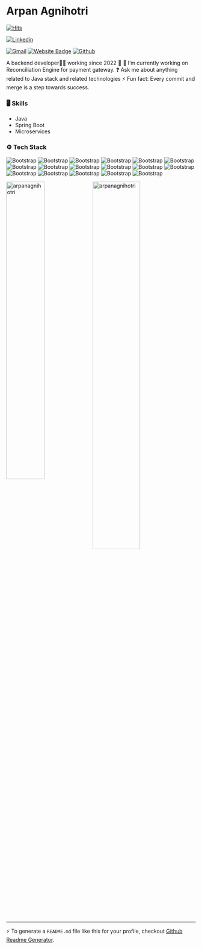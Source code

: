 # Arpan Agnihotri

[![Hits](https://hits.seeyoufarm.com/api/count/incr/badge.svg?url=https%3A%2F%2Fgithub.com%2Farpanagnihotri%2Farpanagnihotri&count_bg=%2379C83D&title_bg=%23555555&icon=&icon_color=%23E7E7E7&title=Profile+Views&edge_flat=false)](https://hits.seeyoufarm.com)

[![Linkedin](https://img.shields.io/badge/-LinkedIn-blue?style=flat&logo=Linkedin&logoColor=white)](https://www.linkedin.com/in/arpan-agnihotri/)

[![Gmail](https://img.shields.io/badge/-Gmail-c14438?style=flat&logo=Gmail&logoColor=white)](mailto:arpanagnihotri22@gmail.com)
[![Website Badge](https://img.shields.io/badge/-Website-c14438?style=flat&logo=Google-Chrome&logoColor=white&link=https://agnihotri.netlify.app/)](https://agnihotri.netlify.app/)
[![Github](https://img.shields.io/github/followers/arpanagnihotri?label=Follow&style=social)](https://github.com/arpanagnihotri)

A backend developer👨‍💻 working since 2022 🚀
🔭 I’m currently working on Reconciliation Engine for payment gateway.
❓ Ask me about anything related to Java stack and related technologies
⚡ Fun fact: Every commit and merge is a step towards success.


### 🖥 Skills

- Java
- Spring Boot
- Microservices
### ⚙️ Tech Stack

![Bootstrap](https://img.shields.io/badge/-Java-05122A?style=flat-square&logo=Java&color=353535) ![Bootstrap](https://img.shields.io/badge/-Spring-05122A?style=flat-square&logo=Spring&color=353535) ![Bootstrap](https://img.shields.io/badge/-Spring%20Boot-05122A?style=flat-square&logo=Spring-Boot&color=353535) ![Bootstrap](https://img.shields.io/badge/-Spring%20Data%20JPA-05122A?style=flat-square&logo=Spring-Data-JPA&color=353535) ![Bootstrap](https://img.shields.io/badge/-Microservices-05122A?style=flat-square&logo=Microservices&color=353535) ![Bootstrap](https://img.shields.io/badge/-My%20SQL-05122A?style=flat-square&logo=My-SQL&color=353535) ![Bootstrap](https://img.shields.io/badge/-HTML-05122A?style=flat-square&logo=HTML&color=353535) ![Bootstrap](https://img.shields.io/badge/-CSS-05122A?style=flat-square&logo=CSS&color=353535) ![Bootstrap](https://img.shields.io/badge/-Angular-05122A?style=flat-square&logo=Angular&color=353535) ![Bootstrap](https://img.shields.io/badge/-Git%20-05122A?style=flat-square&logo=Git&color=353535) ![Bootstrap](https://img.shields.io/badge/-Postman-05122A?style=flat-square&logo=Postman&color=353535) ![Bootstrap](https://img.shields.io/badge/-Apache%20Tomcat-05122A?style=flat-square&logo=Apache-Tomcat&color=353535) ![Bootstrap](https://img.shields.io/badge/-Sonarqube-05122A?style=flat-square&logo=Sonarqube&color=353535) ![Bootstrap](https://img.shields.io/badge/-Swagger-05122A?style=flat-square&logo=Swagger&color=353535) ![Bootstrap](https://img.shields.io/badge/-Junit%20-05122A?style=flat-square&logo=Junit&color=353535) ![Bootstrap](https://img.shields.io/badge/-Mockito-05122A?style=flat-square&logo=Mockito&color=353535) ![Bootstrap](https://img.shields.io/badge/-Hibernate-05122A?style=flat-square&logo=Hibernate&color=353535)

<div>
  <img width="45%" align="left" src="https://github-readme-stats.vercel.app/api/top-langs?username=arpanagnihotri&show_icons=true&locale=en&layout=compact" alt="arpanagnihotri" />
  <img width="50%"  src="https://github-readme-streak-stats.herokuapp.com/?user=arpanagnihotri&" alt="arpanagnihotri" />
</div>


---
:zap: To generate a `README.md` file like this for your profile, checkout [Github Readme Generator](https://hejazizo-github-profile-readme-srcstreamlit-app-i6skm7.streamlit.app/).
